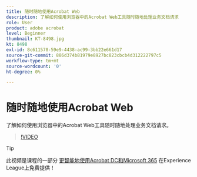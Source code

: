 ```yaml
---
title: 随时随地使用Acrobat Web
description: 了解如何使用浏览器中的Acrobat Web工具随时随地处理业务文档请求
role: User
product: adobe acrobat
level: Beginner
thumbnail: KT-8498.jpg
kt: 8498
exl-id: 8c611578-59e9-4438-ac99-3bb22e661d17
source-git-commit: 886d374b81979e8927bc823cbcb4d312222797c5
workflow-type: tm+mt
source-wordcount: '0'
ht-degree: 0%

---
```


# 随时随地使用Acrobat Web

了解如何使用浏览器中的Acrobat Web工具随时随地处理业务文档请求。

>[!VIDEO](https://video.tv.adobe.com/v/337436?hidetitle=true)

>[!TIP]
>
>此视频是课程的一部分 [更智能地使用Acrobat DC和Microsoft 365](https://experienceleague.adobe.com/?recommended=Acrobat-U-1-2021.microsoft365) 在Experience League上免费提供！
